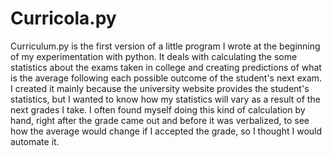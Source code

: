 # Curricola.py

Curriculum.py is the first version of a little program I wrote at the beginning of my experimentation with python. It deals with calculating the some statistics about the exams taken in college and creating predictions of what is the average following each possible outcome of the student's next exam. I created it mainly because the university website provides the student's statistics, but I wanted to know how my statistics will vary as a result of the next grades I take. I often found myself doing this kind of calculation by hand, right after the grade came out and before it was verbalized, to see how the average would change if I accepted the grade, so I thought I would automate it. 
